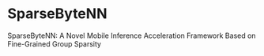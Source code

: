 # SparseByteNN
SparseByteNN: A Novel Mobile Inference Acceleration Framework Based on Fine-Grained Group Sparsity
